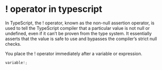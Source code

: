 # ! operator in typescript

In TypeScript, the ! operator, known as the non-null assertion operator, is used to tell the TypeScript compiler that a particular value is not null or undefined, even if it can’t be proven from the type system. It essentially asserts that the value is safe to use and bypasses the compiler’s strict null checks.

You place the ! operator immediately after a variable or expression.

```typescript
variable!;
```